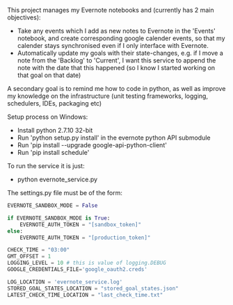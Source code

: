 This project manages my Evernote notebooks and (currently has 2 main objectives):
* Take any events which I add as new notes to Evernote in the 'Events' notebook, and create corresponding google calender events, so that my calender stays synchronised even if I only interface with Evernote.
* Automatically update my goals with their state-changes, e.g. if I move a note from the 'Backlog' to 'Current', I want this service to append the note with the date that this happened (so I know I started working on that goal on that date)

A secondary goal is to remind me how to code in python, as well as improve my knowledge on the infrastructure (unit testing frameworks, logging, schedulers, IDEs, packaging etc)

Setup process on Windows:
* Install python 2.7.10 32-bit
* Run 'python setup.py install' in the evernote python API submodule
* Run 'pip install --upgrade google-api-python-client'
* Run 'pip install schedule'

To run the service it is just:
* python evernote_service.py

The settings.py file must be of the form:

```python
EVERNOTE_SANDBOX_MODE = False

if EVERNOTE_SANDBOX_MODE is True:
    EVERNOTE_AUTH_TOKEN = "[sandbox_token]"
else:
    EVERNOTE_AUTH_TOKEN = "[production_token]"

CHECK_TIME = "03:00"
GMT_OFFSET = 1
LOGGING_LEVEL = 10 # this is value of logging.DEBUG
GOOGLE_CREDENTIALS_FILE='google_oauth2.creds'

LOG_LOCATION = 'evernote_service.log'
STORED_GOAL_STATES_LOCATION = "stored_goal_states.json"
LATEST_CHECK_TIME_LOCATION = "last_check_time.txt"
```